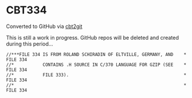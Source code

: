 # CBT334
Converted to GitHub via [cbt2git](https://github.com/wizardofzos/cbt2git)

This is still a work in progress. GitHub repos will be deleted and created during this period...

```
//***FILE 334 IS FROM ROLAND SCHIRADIN OF ELTVILLE, GERMANY, AND    *   FILE 334
//*           CONTAINS .H SOURCE IN C/370 LANGUAGE FOR GZIP (SEE    *   FILE 334
//*           FILE 333).                                            *   FILE 334
//*                                                                 *   FILE 334
```
